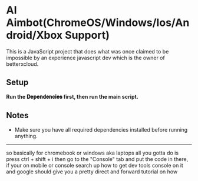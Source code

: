 #  AI Aimbot(ChromeOS/Windows/Ios/Android/Xbox Support)

This is a JavaScript project that does what was once claimed to be impossible by an experience javascript dev which is the owner of betterxcloud.

##  Setup

**Run the 𝐃𝐞𝐩𝐞𝐧𝐝𝐞𝐧𝐜𝐢𝐞𝐬 first, then run the main script.**


##  Notes
- Make sure you have all required dependencies installed before running anything.

---


so basically for chromebook or windows aka laptops all you gotta do is press ctrl + shift + i then go to the "Console" tab and put the code in there, if your on mobile or console search up how to get dev tools console on it and google should give you a pretty direct and forward tutorial on how
